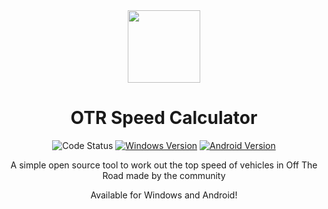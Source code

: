 <div align="center">

<img src="https://avatars.githubusercontent.com/u/109109847?s=200&v=4" height="116px" width="116px">

# OTR Speed Calculator

![Code Status](https://img.shields.io/badge/code-stable-green)
[![Windows Version](https://img.shields.io/github/v/release/OTR-Speed-Calculator/windows?color=%23f5bf08&display_name=tag&label=windows)](https://github.com/OTR-Speed-Calculator/android/releases/latest)
[![Android Version](https://img.shields.io/github/v/release/OTR-Speed-Calculator/android?color=%23ef6308&display_name=tag&label=android)](https://github.com/OTR-Speed-Calculator/android/releases/latest)

A simple open source tool to work out the top speed of vehicles in Off The Road made by the community

Available for Windows and Android!

</div>
